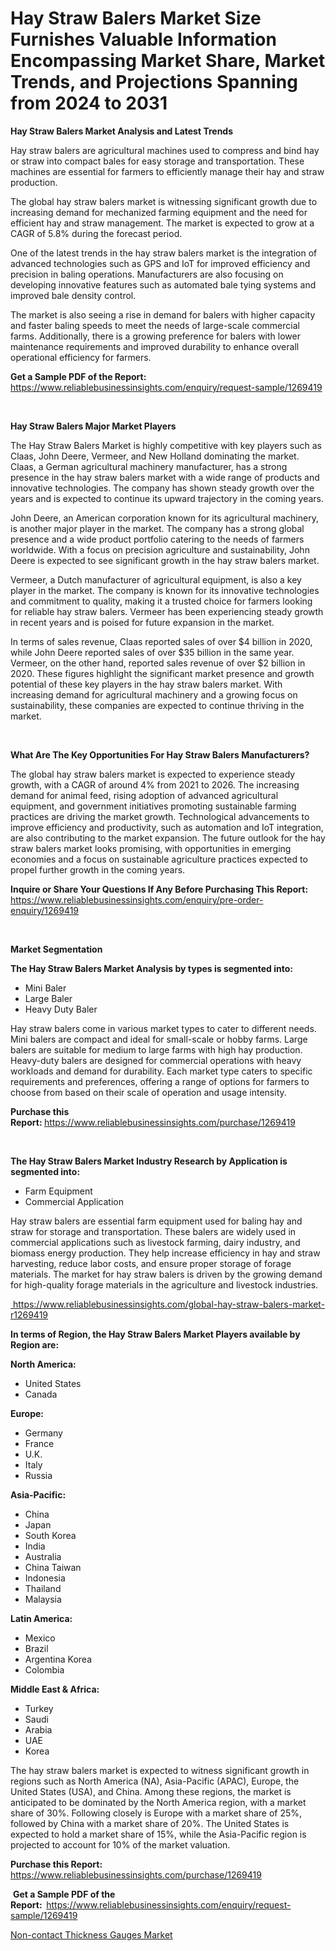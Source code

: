 <p><h1>Hay Straw Balers Market Size Furnishes Valuable Information Encompassing Market Share, Market Trends, and Projections Spanning from 2024 to 2031</h1></p><p><strong>Hay Straw Balers Market Analysis and Latest Trends</strong></p>
<p><p>Hay straw balers are agricultural machines used to compress and bind hay or straw into compact bales for easy storage and transportation. These machines are essential for farmers to efficiently manage their hay and straw production.</p><p>The global hay straw balers market is witnessing significant growth due to increasing demand for mechanized farming equipment and the need for efficient hay and straw management. The market is expected to grow at a CAGR of 5.8% during the forecast period.</p><p>One of the latest trends in the hay straw balers market is the integration of advanced technologies such as GPS and IoT for improved efficiency and precision in baling operations. Manufacturers are also focusing on developing innovative features such as automated bale tying systems and improved bale density control.</p><p>The market is also seeing a rise in demand for balers with higher capacity and faster baling speeds to meet the needs of large-scale commercial farms. Additionally, there is a growing preference for balers with lower maintenance requirements and improved durability to enhance overall operational efficiency for farmers.</p></p>
<p><strong>Get a Sample PDF of the Report:&nbsp;</strong> <a href="https://www.reliablebusinessinsights.com/enquiry/request-sample/1269419">https://www.reliablebusinessinsights.com/enquiry/request-sample/1269419</a></p>
<p>&nbsp;</p>
<p><strong>Hay Straw Balers Major Market Players</strong></p>
<p><p>The Hay Straw Balers Market is highly competitive with key players such as Claas, John Deere, Vermeer, and New Holland dominating the market. Claas, a German agricultural machinery manufacturer, has a strong presence in the hay straw balers market with a wide range of products and innovative technologies. The company has shown steady growth over the years and is expected to continue its upward trajectory in the coming years.</p><p>John Deere, an American corporation known for its agricultural machinery, is another major player in the market. The company has a strong global presence and a wide product portfolio catering to the needs of farmers worldwide. With a focus on precision agriculture and sustainability, John Deere is expected to see significant growth in the hay straw balers market.</p><p>Vermeer, a Dutch manufacturer of agricultural equipment, is also a key player in the market. The company is known for its innovative technologies and commitment to quality, making it a trusted choice for farmers looking for reliable hay straw balers. Vermeer has been experiencing steady growth in recent years and is poised for future expansion in the market.</p><p>In terms of sales revenue, Claas reported sales of over $4 billion in 2020, while John Deere reported sales of over $35 billion in the same year. Vermeer, on the other hand, reported sales revenue of over $2 billion in 2020. These figures highlight the significant market presence and growth potential of these key players in the hay straw balers market. With increasing demand for agricultural machinery and a growing focus on sustainability, these companies are expected to continue thriving in the market.</p></p>
<p>&nbsp;</p>
<p><strong>What Are The Key Opportunities For Hay Straw Balers Manufacturers?</strong></p>
<p><p>The global hay straw balers market is expected to experience steady growth, with a CAGR of around 4% from 2021 to 2026. The increasing demand for animal feed, rising adoption of advanced agricultural equipment, and government initiatives promoting sustainable farming practices are driving the market growth. Technological advancements to improve efficiency and productivity, such as automation and IoT integration, are also contributing to the market expansion. The future outlook for the hay straw balers market looks promising, with opportunities in emerging economies and a focus on sustainable agriculture practices expected to propel further growth in the coming years.</p></p>
<p><strong>Inquire or Share Your Questions If Any Before Purchasing This Report:</strong> <a href="https://www.reliablebusinessinsights.com/enquiry/pre-order-enquiry/1269419">https://www.reliablebusinessinsights.com/enquiry/pre-order-enquiry/1269419</a></p>
<p>&nbsp;</p>
<p><strong>Market Segmentation</strong></p>
<p><strong>The Hay Straw Balers Market Analysis by types is segmented into:</strong></p>
<p><ul><li>Mini Baler</li><li>Large Baler</li><li>Heavy Duty Baler</li></ul></p>
<p><p>Hay straw balers come in various market types to cater to different needs. Mini balers are compact and ideal for small-scale or hobby farms. Large balers are suitable for medium to large farms with high hay production. Heavy-duty balers are designed for commercial operations with heavy workloads and demand for durability. Each market type caters to specific requirements and preferences, offering a range of options for farmers to choose from based on their scale of operation and usage intensity.</p></p>
<p><strong>Purchase this Report:&nbsp;</strong><a href="https://www.reliablebusinessinsights.com/purchase/1269419">https://www.reliablebusinessinsights.com/purchase/1269419</a></p>
<p>&nbsp;</p>
<p><strong>The Hay Straw Balers Market Industry Research by Application is segmented into:</strong></p>
<p><ul><li>Farm Equipment</li><li>Commercial Application</li></ul></p>
<p><p>Hay straw balers are essential farm equipment used for baling hay and straw for storage and transportation. These balers are widely used in commercial applications such as livestock farming, dairy industry, and biomass energy production. They help increase efficiency in hay and straw harvesting, reduce labor costs, and ensure proper storage of forage materials. The market for hay straw balers is driven by the growing demand for high-quality forage materials in the agriculture and livestock industries.</p></p>
<p><a href="https://www.reliablebusinessinsights.com/global-hay-straw-balers-market-r1269419">&nbsp;https://www.reliablebusinessinsights.com/global-hay-straw-balers-market-r1269419</a></p>
<p><strong>In terms of Region, the Hay Straw Balers Market Players available by Region are:</strong></p>
<p>
    <p> <strong> North America: </strong>
        <ul>
            <li>United States</li>
            <li>Canada</li>
        </ul>
        </p> 
    <p> <strong> Europe: </strong>
        <ul>
            <li>Germany</li>
            <li>France</li>
            <li>U.K.</li>
            <li>Italy</li>
            <li>Russia</li>
        </ul>
        </p> 
    <p> <strong> Asia-Pacific: </strong>
        <ul>
            <li>China</li>
            <li>Japan</li>
            <li>South Korea</li>
            <li>India</li>
            <li>Australia</li>
            <li>China Taiwan</li>
            <li>Indonesia</li>
            <li>Thailand</li>
            <li>Malaysia</li>
        </ul>
        </p> 
    <p> <strong> Latin America: </strong>
        <ul>
            <li>Mexico</li>
            <li>Brazil</li>
            <li>Argentina Korea</li>
            <li>Colombia</li>
        </ul>
        </p> 
    <p> <strong> Middle East & Africa: </strong>
        <ul>
            <li>Turkey</li>
            <li>Saudi</li>
            <li>Arabia</li>
            <li>UAE</li>
            <li>Korea</li>
        </ul>
    </p>
    </p>
<p><p>The hay straw balers market is expected to witness significant growth in regions such as North America (NA), Asia-Pacific (APAC), Europe, the United States (USA), and China. Among these regions, the market is anticipated to be dominated by the North America region, with a market share of 30%. Following closely is Europe with a market share of 25%, followed by China with a market share of 20%. The United States is expected to hold a market share of 15%, while the Asia-Pacific region is projected to account for 10% of the market valuation.</p></p>
<p><strong>Purchase this Report: </strong><a href="https://www.reliablebusinessinsights.com/purchase/1269419">https://www.reliablebusinessinsights.com/purchase/1269419</a></p>
<p>&nbsp;<strong>Get a Sample PDF of the Report:&nbsp;&nbsp;</strong><a href="https://www.reliablebusinessinsights.com/enquiry/request-sample/1269419">https://www.reliablebusinessinsights.com/enquiry/request-sample/1269419</a></p>
<p><strong></strong></p>
<p><p><a href="https://github.com/nafiafirdania/Market-Research-Report-List-1/blob/main/non-contact-thickness-gauges-market.md">Non-contact Thickness Gauges Market</a></p></p>